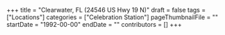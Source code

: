 +++
title = "Clearwater, FL (24546 US Hwy 19 N)"
draft = false
tags = ["Locations"]
categories = ["Celebration Station"]
pageThumbnailFile = ""
startDate = "1992-00-00"
endDate = ""
contributors = []
+++
